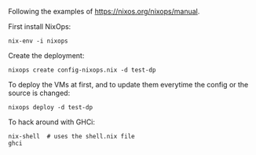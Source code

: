 Following the examples of https://nixos.org/nixops/manual.

First install NixOps:

```
nix-env -i nixops
```

Create the deployment:

```
nixops create config-nixops.nix -d test-dp
```

To deploy the VMs at first, and to update them everytime the config or the source
is changed:

```
nixops deploy -d test-dp
```

To hack around with GHCi:

```
nix-shell  # uses the shell.nix file
ghci
```

